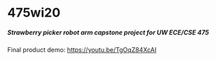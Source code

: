 # 475wi20

##### Strawberry picker robot arm capstone project for UW ECE/CSE 475

Final product demo: https://youtu.be/TgOqZ84XcAI
